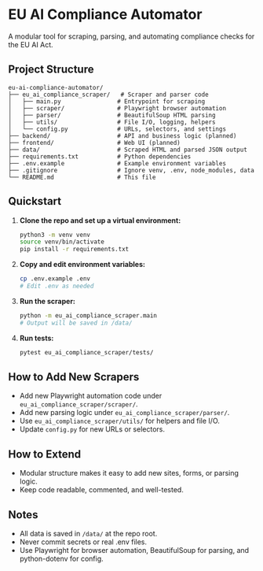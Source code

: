 # EU AI Compliance Automator

A modular tool for scraping, parsing, and automating compliance checks for the EU AI Act.

## Project Structure

```
eu-ai-compliance-automator/
├── eu_ai_compliance_scraper/   # Scraper and parser code
│   ├── main.py                # Entrypoint for scraping
│   ├── scraper/               # Playwright browser automation
│   ├── parser/                # BeautifulSoup HTML parsing
│   ├── utils/                 # File I/O, logging, helpers
│   └── config.py              # URLs, selectors, and settings
├── backend/                   # API and business logic (planned)
├── frontend/                  # Web UI (planned)
├── data/                      # Scraped HTML and parsed JSON output
├── requirements.txt           # Python dependencies
├── .env.example               # Example environment variables
├── .gitignore                 # Ignore venv, .env, node_modules, data
└── README.md                  # This file
```

## Quickstart

1. **Clone the repo and set up a virtual environment:**
   ```bash
   python3 -m venv venv
   source venv/bin/activate
   pip install -r requirements.txt
   ```
2. **Copy and edit environment variables:**
   ```bash
   cp .env.example .env
   # Edit .env as needed
   ```
3. **Run the scraper:**
   ```bash
   python -m eu_ai_compliance_scraper.main
   # Output will be saved in /data/
   ```
4. **Run tests:**
   ```bash
   pytest eu_ai_compliance_scraper/tests/
   ```

## How to Add New Scrapers
- Add new Playwright automation code under `eu_ai_compliance_scraper/scraper/`.
- Add new parsing logic under `eu_ai_compliance_scraper/parser/`.
- Use `eu_ai_compliance_scraper/utils/` for helpers and file I/O.
- Update `config.py` for new URLs or selectors.

## How to Extend
- Modular structure makes it easy to add new sites, forms, or parsing logic.
- Keep code readable, commented, and well-tested.

## Notes
- All data is saved in `/data/` at the repo root.
- Never commit secrets or real .env files.
- Use Playwright for browser automation, BeautifulSoup for parsing, and python-dotenv for config.